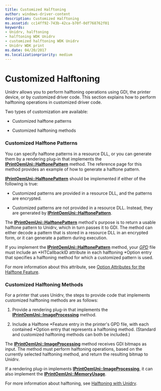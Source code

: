 ```yaml
---
title: Customized Halftoning
author: windows-driver-content
description: Customized Halftoning
ms.assetid: cc14ff92-743b-42ca-b70f-0df768762f01
keywords:
- Unidrv, halftoning
- halftoning WDK Unidrv
- customized halftoning WDK Unidrv
- Unidrv WDK print
ms.date: 04/20/2017
ms.localizationpriority: medium
---
```


# Customized Halftoning





Unidrv allows you to perform halftoning operations using GDI, the printer device, or by customized driver code. This section explains how to perform halftoning operations in customized driver code.

Two types of customization are available:

-   Customized halftone patterns

-   Customized halftoning methods

### <a href="" id="ddk-customized-halftone-patterns-gg"></a>Customized Halftone Patterns

You can specify halftone patterns in a resource DLL, or you can generate them by a rendering plug-in that implements the [**IPrintOemUni::HalftonePattern**](https://msdn.microsoft.com/library/windows/hardware/ff554258) method. The reference page for this method provides an example of how to generate a halftone pattern.

[**IPrintOemUni::HalftonePattern**](https://msdn.microsoft.com/library/windows/hardware/ff554258) should be implemented if either of the following is true:

-   Customized patterns are provided in a resource DLL, and the patterns are encrypted.

-   Customized patterns are not provided in a resource DLL. Instead, they are generated by [**IPrintOemUni::HalftonePattern**](https://msdn.microsoft.com/library/windows/hardware/ff554258).

The [**IPrintOemUni::HalftonePattern**](https://msdn.microsoft.com/library/windows/hardware/ff554258) method's purpose is to return a usable halftone pattern to Unidrv, which in turn passes it to GDI. The method can either decode a pattern that is stored in a resource DLL in an encrypted form, or it can generate a pattern during execution.

If you implement the [**IPrintOemUni::HalftonePattern**](https://msdn.microsoft.com/library/windows/hardware/ff554258) method, your [*GPD*](https://msdn.microsoft.com/library/windows/hardware/ff556283#wdkgloss-generic-printer-description--gpd-) file must include an \*HTCallbackID attribute in each halftoning \*Option entry that specifies a halftoning method for which a customized pattern is used.

For more information about this attribute, see [Option Attributes for the Halftone Feature](option-attributes-for-the-halftone-feature.md).

### <a href="" id="ddk-customized-halftoning-methods-gg"></a>Customized Halftoning Methods

For a printer that uses Unidrv, the steps to provide code that implements customized halftoning methods are as follows:

1.  Provide a rendering plug-in that implements the [**IPrintOemUni::ImageProcessing**](https://msdn.microsoft.com/library/windows/hardware/ff554261) method.

2.  Include a Halftone \*Feature entry in the printer's GPD file, with each contained \*Option entry that represents a halftoning method. (Standard and customized halftoning methods can both be included.)

The [**IPrintOemUni::ImageProcessing**](https://msdn.microsoft.com/library/windows/hardware/ff554261) method receives GDI bitmaps as input. The method must perform halftoning operations, based on the currently selected halftoning method, and return the resulting bitmap to Unidrv.

If a rendering plug-in implements [**IPrintOemUni::ImageProcessing**](https://msdn.microsoft.com/library/windows/hardware/ff554261), it can also implement the [**IPrintOemUni::MemoryUsage**](https://msdn.microsoft.com/library/windows/hardware/ff554264).

For more information about halftoning, see [Halftoning with Unidrv](halftoning-with-unidrv.md).

 

 




